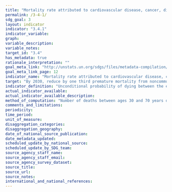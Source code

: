 ```yaml
---
title: "Mortality rate attributed to cardiovascular disease, cancer, diabetes or chronic respiratory disease"
permalink: /3-4-1/
sdg_goal: 3
layout: indicator
indicator: "3.4.1"
indicator_variable: 
graph: 
variable_description: 
variable_notes: 
target_id: "3.4"
has_metadata: true
rationale_interpretation: ""
goal_meta_link: "http://unstats.un.org/sdgs/files/metadata-compilation/Metadata-Goal-3.pdf"
goal_meta_link_page: 12
indicator_name: "Mortality rate attributed to cardiovascular disease, cancer, diabetes or chronic respiratory disease"
target: "By 2030, reduce by one third premature mortality from noncommunicable diseases through prevention and treatment and promote mental health and well-being."
indicator_definition: "Unconditional probability of dying between the exact ages of 30 and 70 years from cardiovascular diseases, cancer, diabetes or chronic respiratory diseases."
actual_indicator_available: 
actual_indicator_available_description: 
method_of_computation: "Number of deaths between ages 30 and 70 years due to the four causes / Number of years of exposure. Method of measurement Deaths from these four causes will be based on the following ICD codes: 100-I99, COO-C97, E10-E14 and J30-J98. Method of estimation Modelling, using multiple inputs, is often used if no complete and accurate data are available. Age standardization is done for comparability over time and between populations."
comments_and_limitations: 
periodicity: 
time_period: 
unit_of_measure: 
disaggregation_categories: 
disaggregation_geography: 
date_of_national_source_publication: 
date_metadata_updated: 
scheduled_update_by_national_source: 
scheduled_update_by_SDG_team: 
source_agency_staff_name: 
source_agency_staff_email: 
source_agency_survey_dataset: 
source_title: 
source_url: 
source_notes: 
international_and_national_references: 
---
```


